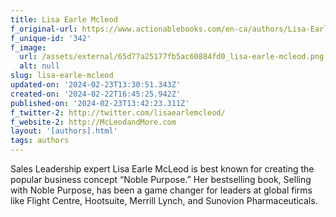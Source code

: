 ```yaml
---
title: Lisa Earle Mcleod
f_original-url: https://www.actionablebooks.com/en-ca/authors/Lisa-Earle-McLeod/
f_unique-id: '342'
f_image:
  url: /assets/external/65d77a25177fb5ac60884fd0_lisa-earle-mcleod.png
  alt: null
slug: lisa-earle-mcleod
updated-on: '2024-02-23T13:30:51.343Z'
created-on: '2024-02-22T16:45:25.942Z'
published-on: '2024-02-23T13:42:23.311Z'
f_twitter-2: http://twitter.com/lisaearlemcleod/
f_website-2: http://McLeodandMore.com
layout: '[authors].html'
tags: authors
---
```


Sales Leadership expert Lisa Earle McLeod is best known for creating the popular business concept “Noble Purpose.” Her bestselling book, Selling with Noble Purpose, has been a game changer for leaders at global firms like Flight Centre, Hootsuite, Merrill Lynch, and Sunovion Pharmaceuticals.
